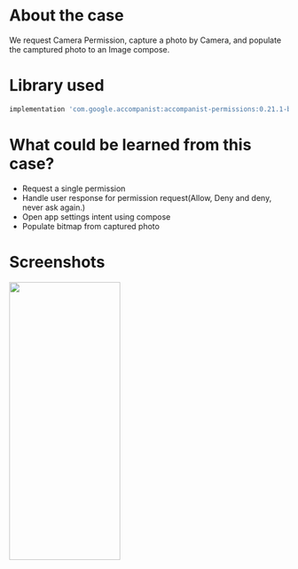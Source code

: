# About the case

We request Camera Permission, capture a photo by Camera, and populate the camptured photo to an Image compose.



# Library used
``` gradle
implementation 'com.google.accompanist:accompanist-permissions:0.21.1-beta'
``` 



# What could be learned from this case?
- Request a single permission
- Handle user response for permission request(Allow, Deny and deny, never ask again.)
- Open app settings intent using compose
- Populate bitmap from captured photo


# Screenshots
<img src= "(https://user-images.githubusercontent.com/25938149/179392608-39edb602-5663-4e16-a8f8-89e225423575.png" width="200" height="500"/>
